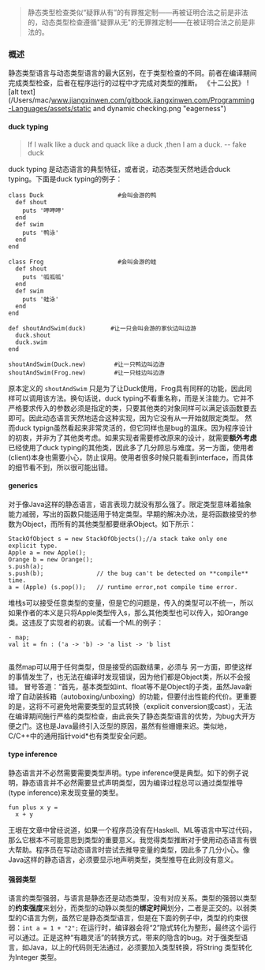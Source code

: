 > 静态类型检查类似“疑罪从有”的有罪推定制——再被证明合法之前是非法的，动态类型检查遵循"疑罪从无"的无罪推定制——在被证明合法之前是非法的。

### 概述
静态类型语言与动态类型语言的最大区别，在于类型检查的不同。前者在编译期间完成类型检查，后者在程序运行的过程中才完成对类型的推断。
《十二公民》
![alt text](/Users/mac/www.jiangxinwen.com/gitbook.jiangxinwen.com/Programming-Languages/assets/static and dynamic checking.png "eagerness")

#### duck typing

> If I walk like a duck and quack like a duck ,then I am a duck.
                                         -- fake duck

duck typing 是动态语言的典型特征，或者说，动态类型天然地适合duck typing。下面是duck typing的例子：
```
class Duck                     #会叫会游的鸭
  def shout
    puts '呷呷呷'
  end
  def swim
    puts '鸭泳'
  end
end

class Frog                     #会叫会游的蛙
  def shout
    puts '呱呱呱'
  end
  def swim
    puts '蛙泳'
  end
end

def shoutAndSwim(duck)       #让一只会叫会游的家伙边叫边游
  duck.shout
  duck.swim
end

shoutAndSwim(Duck.new)        #让一只鸭边叫边游
shoutAndSwim(Frog.new)        #让一只蛙边叫边游
  ````
  
  原本定义的 `shoutAndSwim` 只是为了让Duck使用，Frog具有同样的功能，因此同样可以调用该方法。换句话说，duck typing不看重名称，而是关注能力。它并不严格要求传入的参数必须是指定的类，只要其他类的对象同样可以满足该函数要去即可。因此动态语言天然地适合这种实现，因为它没有从一开始就限定类型。
  然而duck typign虽然看起来非常灵活的，但它同样也是bug的温床。因为程序设计的初衷，并非为了其他类考虑。如果实现者需要修改原来的设计，就需要**额外考虑**已经使用了duck typing的其他类，因此多了几分顾忌与难度。另一方面，使用者(client)本身也需要小心，防止误用。使用者很多时候只能看到interface，而具体的细节看不到，所以很可能出错。
  
#### generics
对于像Java这样的静态语言，语言表现力就没有那么强了。限定类型意味着抽象能力减弱，写出的函数只能适用于特定类型。早期的解决办法，是将函数接受的参数为Object，而所有的其他类型都要继承Object。如下所示：
```
StackOfObject s = new StackOfObjects();//a stack take only one explicit type.
Apple a = new Apple();
Orange b = new Orange();
s.push(a);
s.push(b);               // the bug can't be detected on **compile** time.
a = (Apple) (s.pop());   // runtime error,not compile time error.
```

堆栈s可以接受任意类型的变量，但是它的问题是，传入的类型可以不统一，所以如果作者的本义是只将Apple类型传入s，那么其他类型也可以传入，如Orange类。这违反了实现者的初衷。试看一个ML的例子：
```
- map;
val it = fn : ('a -> 'b) -> 'a list -> 'b list


```
虽然map可以用于任何类型，但是接受的函数结果，必须与
另一方面，即使这样的事情发生了，也无法在编译时发现错误，因为他们都是Object类，所以不会报错。
冒号答道：“首先，基本类型如int、float等不是Object的子类，虽然Java新增了自动装拆箱（autoboxing/unboxing）的功能，但要付出性能的代价。更重要的是，这将不可避免地需要类型的显式转换（explicit conversion或cast），无法在编译期间施行严格的类型检查，由此丧失了静态类型语言的优势，为bug大开方便之门。这也是Java最终引入泛型的原因，虽然有些姗姗来迟。类似地，C/C++中的通用指针void*也有类型安全问题。


#### type inference
静态语言并不必然需要需要类型声明。type inference便是典型。如下的例子说明，静态语言并不必然需要显式声明类型，因为编译过程总可以通过类型推导(type inference)来发现变量的类型。
```
fun plus x y =
  x + y
  ```
  
王垠在文章中曾经说道，如果一个程序员没有在Haskell、ML等语言中写过代码，那么它根本不可能意思到类型的重要意义。我觉得类型推断对于使用动态语言有很大帮助。程序员在写动态语言时尝试去推导变量的类型，因此多了几分小心。像Java这样的静态语言，必须要显示地声明类型，类型推导在此则没有意义。

#### 强弱类型
语言的类型强弱，与语言是静态还是动态类型，没有对应关系。类型的强弱以类型的**约束强度**来划分，而类型的动静以类型的**绑定时间**划分，二者是正交的。以弱类型的C语言为例，虽然它是静态类型语言，但是在下面的例子中，类型的约束很弱：`int a = 1 + "2";` 在运行时，编译器会将“2”隐式转化为整形，最终这个运行可以通过。正是这种“有趣灵活”的转换方式，带来的隐含的bug。对于强类型语言，如Java，以上的代码则无法通过，必须要加入类型转换，将String 类型转化为Integer 类型。
